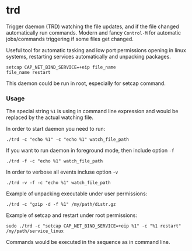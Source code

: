 # trd

Trigger daemon (TRD) watching the file updates, and if the file changed automatically run commands.
Modern and fancy `Control-M` for automatic jobs/commands triggering if some files get changed.

Useful tool for automatic tasking and low port permissions opening in linux systems, restarting services automatically and unpacking packages. 
```
setcap CAP_NET_BIND_SERVICE=+eip file_name
file_name restart
```

This daemon could be run in root, especially for setcap command.

### Usage

The special string `%1` is using in command line expression and would be replaced by the actual watching file.

In order to start daemon you need to run:

```
./trd -c "echo %1" -c "echo %1" watch_file_path
```

If you want to run daemon in foreground mode, then include option `-f`

```
./trd -f -c "echo %1" watch_file_path
```

In order to verbose all events incluse option `-v`
```
./trd -v -f -c "echo %1" watch_file_path
```

Example of unpacking executable under user permissions:
```
./trd -c "gzip -d -f %1" /my/path/distr.gz
```

Example of setcap and restart under root permissions:
```
sudo ./trd -c "setcap CAP_NET_BIND_SERVICE=+eip %1" -c "%1 restart" /my/path/service_linux
```

Commands would be executed in the sequence as in command line.



